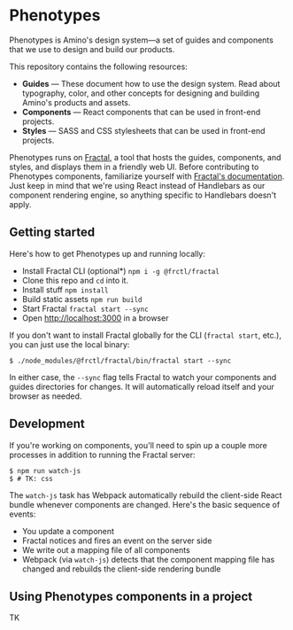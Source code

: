 # Phenotypes

Phenotypes is Amino's design system—a set of guides and components that we use to design and build our products.

This repository contains the following resources:

* **Guides** — These document how to use the design system. Read about typography, color, and other concepts for designing and building Amino's products and assets.
* **Components** — React components that can be used in front-end projects.
* **Styles** — SASS and CSS stylesheets that can be used in front-end projects.

Phenotypes runs on [Fractal](http://fractal.build), a tool that hosts the guides, components, and styles, and displays them in a friendly web UI. Before contributing to Phenotypes components, familiarize yourself with [Fractal's documentation](http://fractal.build/guide). Just keep in mind that we're using React instead of Handlebars as our component rendering engine, so anything specific to Handlebars doesn't apply.

## Getting started

Here's how to get Phenotypes up and running locally: 

* Install Fractal CLI (optional*) `npm i -g @frctl/fractal`
* Clone this repo and `cd` into it.
* Install stuff `npm install`
* Build static assets `npm run build`
* Start Fractal `fractal start --sync`
* Open [http://localhost:3000](http://localhost:3000) in a browser

If you don't want to install Fractal globally for the CLI (`fractal start`, etc.), you can just use the local binary: 

```
$ ./node_modules/@frctl/fractal/bin/fractal start --sync
```

In either case, the `--sync` flag tells Fractal to watch your components and guides directories for changes. It will automatically reload itself and your browser as needed.

## Development

If you're working on components, you'll need to spin up a couple more processes in addition to running the Fractal server:

```
$ npm run watch-js
$ # TK: css
```

The `watch-js` task has Webpack automatically rebuild the client-side React bundle whenever components are changed. Here's the basic sequence of events:

* You update a component
* Fractal notices and fires an event on the server side
* We write out a mapping file of all components
* Webpack (via `watch-js`) detects that the component mapping file has changed and rebuilds the client-side rendering bundle

## Using Phenotypes components in a project

TK

